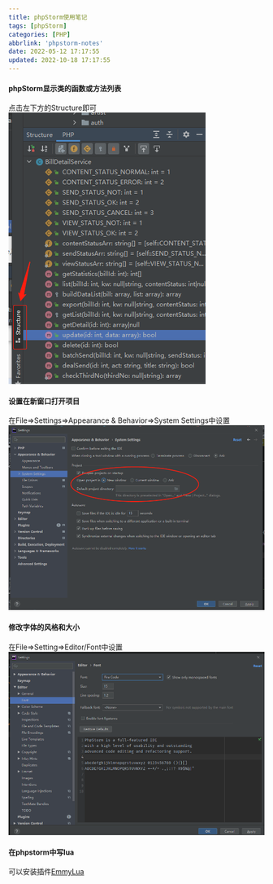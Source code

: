 ```yaml
---
title: phpStorm使用笔记
tags: [phpStorm]
categories: [PHP]
abbrlink: 'phpstorm-notes'
date: 2022-05-12 17:17:55
updated: 2022-10-18 17:17:55
---
```

#### phpStorm显示类的函数或方法列表
 点击左下方的Structure即可
![](/images/phpstorm_notes_1.png)

#### 设置在新窗口打开项目
 在File=>Settings=>Appearance & Behavior=>System Settings中设置
![](/images/phpstorm_notes_2.png)

#### 修改字体的风格和大小
 在File=>Setting=>Editor/Font中设置
![](/images/phpstorm_notes_3.png)

#### 在phpstorm中写lua
 可以安装插件[EmmyLua](https://github.com/EmmyLua/IntelliJ-EmmyLua)

 